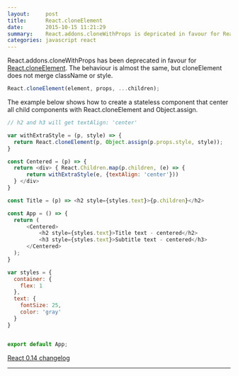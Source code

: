 ```yaml
---
layout:     post
title:      React.cloneElement
date:       2015-10-15 11:21:29
summary:    React.addons.cloneWithProps is depricated in favour for React.cloneElement.
categories: javascript react
---
```


React.addons.cloneWithProps has been deprecated in favour for [React.cloneElement](https://facebook.github.io/react/docs/top-level-api.html#react.cloneelement). The behaviour is
almost the same, but cloneElement does not merge className or style.  

```javascript
React.cloneElement(element, props, ...children);
```

The example below shows how to create a stateless component that center all child components with React.cloneElement and Object.assign.


```javascript
// h2 and h3 will get textAlign: 'center'

var withExtraStyle = (p, style) => {
  return React.cloneElement(p, Object.assign(p.props.style, style));
}

const Centered = (p) => {
  return <div> { React.Children.map(p.children, (e) => {
      return withExtraStyle(e, {textAlign: 'center'})) 
  } </div>
}

const Title = (p) => <h2 style={styles.text}>{p.children}</h2>

const App = () => {
  return (
      <Centered>
          <h2 style={styles.text}>Title text - centered</h2>
          <h3 style={styles.text}>Subtitle text - centered</h3>
      </Centered>
  );
}

var styles = {
  container: {
    flex: 1
  },
  text: {
    fontSize: 25,
    color: 'gray'
  }
}


export default App;
```

[React 0.14 changelog](https://facebook.github.io/react/blog/2015/09/10/react-v0.14-rc1.html)


---

